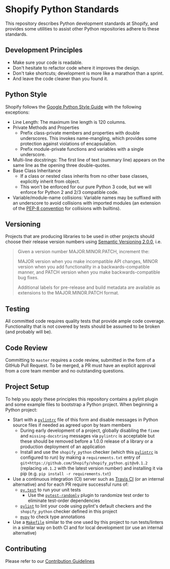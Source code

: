 # Shopify Python Standards

This repository describes Python development standards at Shopify, and provides some utilities to assist other
Python repositories adhere to these standards.

## Development Principles
- Make sure your code is readable.
- Don't hesitate to refactor code where it improves the design.
- Don't take shortcuts; development is more like a marathon than a sprint.
- And leave the code cleaner than you found it.

## Python Style

Shopify follows the [Google Python Style Guide](http://google.github.io/styleguide/pyguide.html) with the following
exceptions:
- Line Length: The maximum line length is 120 columns.
- Private Methods and Properties
  - Prefix class-private members and properties with double underscores. This invokes name-mangling, which provides some protection against violations of encapsulation.
  - Prefix module-private functions and variables with a single underscore.
- Multi-line docstrings: The first line of text (summary line) appears on the same line as the opening three double-quotes.
-  Base Class Inheritance
	- If a class or nested class inherits from no other base classes, explicitly inherit from object.
	- This won't be enforced for our pure Python 3 code, but we will enforce for Python 2 and 2/3 compatible code.
- Variable/module-name collisions: Variable names may be suffixed with an underscore to avoid collisions with imported modules (an extension of the [PEP-8 convention](https://www.python.org/dev/peps/pep-0008/#descriptive-naming-styles) for collisions with builtins).


## Versioning

Projects that are producing libraries to be used in other projects should choose their release version numbers using [Semantic Versioning 2.0.0](http://semver.org/spec/v2.0.0.html), i.e.

> Given a version number MAJOR.MINOR.PATCH, increment the:
>
> MAJOR version when you make incompatible API changes,
> MINOR version when you add functionality in a backwards-compatible manner, and
> PATCH version when you make backwards-compatible bug fixes.
>
> Additional labels for pre-release and build metadata are available as extensions to the MAJOR.MINOR.PATCH format.

## Testing

All committed code requires quality tests that provide ample code coverage. Functionality that is not covered by tests
should be assumed to be broken (and probably will be).

## Code Review

Committing to `master` requires a code review, submitted in the form of a GitHub Pull Request. To be merged, a PR must
have an explicit approval from a core team member and no outstanding questions.


## Project Setup

To help you apply these principles this repository contains a pylint plugin and some example files to bootstrap a Python project. When beginning a Python project:

- Start with a [`pylintrc`](pylintrc) file of this form and disable messages in Python source files if needed as agreed upon by team members
  - During early development of a project, globally disabling the `fixme` and `missing-docstring` messages via `pylintrc` is acceptable but these should be removed before a 1.0.0 release of a library or a production deployment of an application
  - Install and use the `shopify_python` checker (which this [`pylintrc`](pylintrc) is configured to run) by making a `requirements.txt` entry of `git+https://github.com/Shopify/shopify_python.git@v0.1.2` (replacing `v0.1.2` with the latest version number) and installing it via pip (e.g. `pip install -r requirements.txt`)
- Use a continuous integration (CI) server such as [Travis CI](https://travis-ci.org/) (or an internal alternative) and for each PR require successful runs of:
  - [`py.test`](http://doc.pytest.org/en/latest/) to run your unit tests
    - Use the [`pytest-randomly`](https://pypi.python.org/pypi/pytest-randomly) plugin to randomize test order to eliminate test-order dependencies
  - [`pylint`](https://pylint.readthedocs.io/) to lint your code using pylint's default checkers and the `shopify_python` checker defined in this project
  - [`mypy`](http://mypy.readthedocs.io/) to check type annotations
- Use a [`Makefile`](Makefile) similar to the one used by this project to run tests/linters in a similar way on both CI and for local development (or use an internal alternative)


## Contributing

Please refer to our [Contribution Guidelines](CONTRIBUTING.md)
